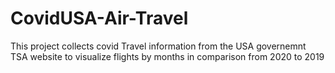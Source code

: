 # CovidUSA-Air-Travel

This project collects covid Travel information from the USA governemnt TSA website to visualize flights by months in comparison from 2020 to 2019
